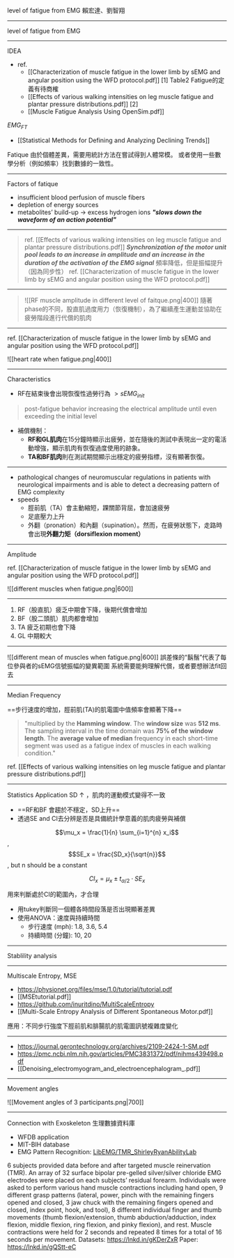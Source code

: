 <style>
    .reveal {
        font-family: 'Times New Roman', '標楷體';
        font-size: 30px;
        text-align: left;
        color: black;
        background-size: cover;
        background-position: center;
    }
	.reveal h1,
	.reveal h2,
	.reveal h3,
	.reveal h4,
	.reveal h5,
	.reveal h6 {
	  font-family: 'Times New Roman', '標楷體';
	  color: black;
	  %%text-transform: lowercase%%;
	  text-transform: capitalize;
	}
	.with-border{
		border: 1px solid red;
	}
</style>
<grid drag="60 10" drop="-3 40">
level of fatigue from EMG
<!-- element style="font-size: 40px;align: left; text-align: left;color: white"-->
</grid>

<grid drag="50 10" drop="40 70">
賴宏達、劉智翔
<!-- element style="font-size: 40px;align: right; text-align: right"-->
</grid>

<!-- slide bg="NTKLab_white bg_cover_resize.png"-->

---

<grid drag="70 10" drop="-3 40">
level of fatigue from EMG
<!-- element style="font-size: 40px;align: left; text-align: left;color: white"-->
</grid>

<!-- slide bg="NTKLab_white bg_cover_resize.png"-->

---
IDEA
- ref. 
	- [[Characterization of muscle fatigue in the lower limb by sEMG and angular position using the WFD protocol.pdf]] [1]  Table2 Fatigue的定義有待商榷
	- [[Effects of various walking intensities on leg muscle fatigue and plantar pressure distributions.pdf]] [2]
	- [[Muscle Fatigue Analysis Using OpenSim.pdf]]

$EMG_{FT}$
- [[Statistical Methods for Defining and Analyzing Declining Trends]]

Fatique
由於個體差異，需要用統計方法在嘗試得到人體常模。
或者使用一些數學分析（例如頻率）找到數據的一致性。

---
Factors of fatique
- insufficient blood perfusion of muscle fibers
- depletion of energy sources
- metabolites’ build-up $\rightarrow$ excess hydrogen ions ***"slows down the waveform of an action potential"***

---

>ref. [[Effects of various walking intensities on leg muscle fatigue and plantar pressure distributions.pdf]]
>***Synchronization of the motor unit pool leads to an increase in amplitude and an increase in the duration of the activation of the EMG signal***
>頻率降低，但是振幅提升（因為同步性）
>ref. [[Characterization of muscle fatigue in the lower limb by sEMG and angular position using the WFD protocol.pdf]]

---
>
>![[RF muscle amplitude in different level of faitque.png|400]]
隨著phase的不同，股直肌過度用力（恢復機制），為了繼續產生運動並協助在疲勞階段進行代償的肌肉

---
ref. [[Characterization of muscle fatigue in the lower limb by sEMG and angular position using the WFD protocol.pdf]]

![[heart rate when fatigue.png|400]]

---
Characteristics
- RF在結束後會出現恢復性過勞行為 $> sEMG_{init}$
>post-fatigue behavior increasing the electrical amplitude until even exceeding the initial level
- 補償機制：
	- **RF和GL肌肉**在15分鐘時顯示出疲勞，並在隨後的測試中表現出一定的電活動增強，顯示肌肉有恢復過度使用的跡象。
	- **TA和BF肌肉**則在測試期間顯示出穩定的疲勞指標，沒有顯著恢復。

---
- pathological changes of neuromuscular regulations in patients with neurological impairments and is able to detect a decreasing pattern of EMG complexity
- speeds
	- 脛前肌（TA）會主動縮短，踝關節背屈，會加速疲勞
	- 足底壓力上升
	- 外翻（pronation）和內翻（supination）。然而，在疲勞狀態下，走路時會出現**外翻力矩（dorsiflexion moment）**

---
Amplitude

ref. [[Characterization of muscle fatigue in the lower limb by sEMG and angular position using the WFD protocol.pdf]]

![[different muscles when fatigue.png|600]]

---
1. RF（股直肌）疲乏中期會下降，後期代償會增加
2. BF（股二頭肌）肌肉都會增加
3. TA 疲乏初期也會下降
4. GL 中期較大

---

![[different mean of muscles when fatigue.png|600]]
誤差條的“鬍鬚”代表了每位參與者的sEMG信號振幅的變異範圍
系統需要能夠理解代償，或者要想辦法fit回去

---
Median Frequency

==步行速度的增加，脛前肌(TA)的肌電圖中值頻率會顯著下降==

>"multiplied by the **Hamming window**. The **window size** was **512 ms**. The sampling interval in the time domain was **75% of the window length**. The **average value of median** frequency in each short-time segment was used as a fatigue index of muscles in each walking condition."

ref. [[Effects of various walking intensities on leg muscle fatigue and plantar pressure distributions.pdf]]

---
Statistics Application
SD $\uparrow$ ，肌肉的運動模式變得不一致
- ==RF和BF 會趨於不穩定，SD上升==
- 透過SE and CI去分辨是否是具備統計學意義的肌肉疲勞與補償

$$\mu_x = \frac{1}{n} \sum_{i=1}^{n} x_i$$,
$$SE_x = \frac{SD_x}{\sqrt{n}}$$, but n should be a constant


$$CI_x = \mu_x \pm t_{\alpha/2} \cdot SE_x$$

用來判斷處於CI的範圍內，才合理
- 用tukey判斷同一個體各時間段落是否出現顯著差異
- 使用ANOVA：速度與持續時間
	- 步行速度 (mph): 1.8, 3.6, 5.4
	- 持續時間 (分鐘): 10, 20

---
Stablility analysis

---
Multiscale Entropy, MSE

- https://physionet.org/files/mse/1.0/tutorial/tutorial.pdf
- [[MSEtutorial.pdf]]
- https://github.com/inuritdino/MultiScaleEntropy
- [[Multi-Scale Entropy Analysis of Different Spontaneous Motor.pdf]]

應用：不同步行強度下脛前肌和腓腸肌的肌電圖訊號複雜度變化

---
- https://journal.gerontechnology.org/archives/2109-2424-1-SM.pdf
- https://pmc.ncbi.nlm.nih.gov/articles/PMC3831372/pdf/nihms439498.pdf
- [[Denoising_electromyogram_and_electroencephalogram_.pdf]]

---
Movement angles

![[Movement angles of 3 participants.png|700]]

---
Connection with Exoskeleton
生理數據資料庫
- WFDB application
- MIT-BIH database
- EMG Pattern Recognition: [LibEMG/TMR_ShirleyRyanAbilityLab](https://github.com/LibEMG/TMR_ShirleyRyanAbilityLab)

6 subjects provided data before and after targeted muscle reinervation (TMR). An array of 32 surface bipolar pre-gelled silver/silver chloride EMG electrodes were placed on each subjects’ residual forearm. Individuals were asked to perform various hand muscle contractions including hand open, 9 different grasp patterns (lateral, power, pinch with the remaining fingers opened and closed, 3 jaw chuck with the remaining fingers opened and closed, index point, hook, and tool), 8 different individual finger and thumb movements (thumb flexion/extension, thumb abduction/adduction, index flexion, middle flexion, ring flexion, and pinky flexion), and rest. Muscle contractions were held for 2 seconds and repeated 8 times for a total of 16 seconds per movement.
Datasets: https://lnkd.in/gKDerZxR
Paper: https://lnkd.in/gQStt-eC